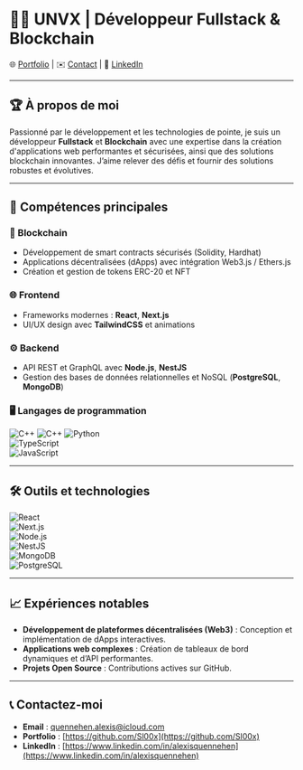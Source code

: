 # 👨‍💻 UNVX | Développeur Fullstack & Blockchain  

🌐 [Portfolio](https://github.com/Sl00x) | ✉️ [Contact](mailto:quennehen.alexis@icloud.com) | 📄 [LinkedIn](https://www.linkedin.com/in/alexisquennehen/)  

---

## 🏆 À propos de moi  
Passionné par le développement et les technologies de pointe, je suis un développeur **Fullstack** et **Blockchain** avec une expertise dans la création d'applications web performantes et sécurisées, ainsi que des solutions blockchain innovantes. J’aime relever des défis et fournir des solutions robustes et évolutives.  

---

## 🚀 Compétences principales  

### 🔗 Blockchain  
- Développement de smart contracts sécurisés (Solidity, Hardhat)  
- Applications décentralisées (dApps) avec intégration Web3.js / Ethers.js  
- Création et gestion de tokens ERC-20 et NFT  

### 🌐 Frontend  
- Frameworks modernes : **React**, **Next.js**  
- UI/UX design avec **TailwindCSS** et animations  

### ⚙️ Backend  
- API REST et GraphQL avec **Node.js**, **NestJS**  
- Gestion des bases de données relationnelles et NoSQL (**PostgreSQL**, **MongoDB**)  

### 🖥️ Langages de programmation  
![C++](https://img.shields.io/badge/C++-00599C?style=for-the-badge&logo=c%2B%2B&logoColor=white)
![C++](https://img.shields.io/badge/CSharp-00599C?style=for-the-badge&logo=csharp&logoColor=white) 
![Python](https://img.shields.io/badge/Python-3776AB?style=for-the-badge&logo=python&logoColor=white)  
![TypeScript](https://img.shields.io/badge/TypeScript-007ACC?style=for-the-badge&logo=typescript&logoColor=white)  
![JavaScript](https://img.shields.io/badge/JavaScript-F7DF1E?style=for-the-badge&logo=javascript&logoColor=black)  

---

## 🛠️ Outils et technologies  
![React](https://img.shields.io/badge/React-20232A?style=for-the-badge&logo=react&logoColor=61DAFB)  
![Next.js](https://img.shields.io/badge/Next.js-000000?style=for-the-badge&logo=nextdotjs&logoColor=white)  
![Node.js](https://img.shields.io/badge/Node.js-43853D?style=for-the-badge&logo=nodedotjs&logoColor=white)  
![NestJS](https://img.shields.io/badge/NestJS-E0234E?style=for-the-badge&logo=nestjs&logoColor=white)  
![MongoDB](https://img.shields.io/badge/MongoDB-47A248?style=for-the-badge&logo=mongodb&logoColor=white)  
![PostgreSQL](https://img.shields.io/badge/PostgreSQL-336791?style=for-the-badge&logo=postgresql&logoColor=white)  

---

## 📈 Expériences notables  
- **Développement de plateformes décentralisées (Web3)** : Conception et implémentation de dApps interactives.  
- **Applications web complexes** : Création de tableaux de bord dynamiques et d’API performantes.  
- **Projets Open Source** : Contributions actives sur GitHub.  

---

## 📞 Contactez-moi  
- **Email** : [quennehen.alexis@icloud.com](mailto:example@example.com)  
- **Portfolio** : [https://github.com/Sl00x](https://github.com/Sl00x)  
- **LinkedIn** : [https://www.linkedin.com/in/alexisquennehen](https://www.linkedin.com/in/alexisquennehen)  
